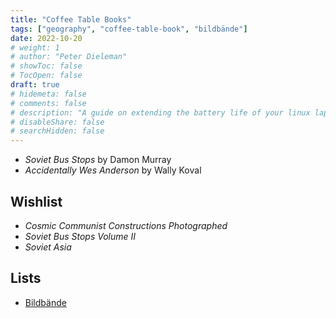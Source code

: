 ```yaml
---
title: "Coffee Table Books"
tags: ["geography", "coffee-table-book", "bildbände"]
date: 2022-10-20
# weight: 1
# author: "Peter Dieleman"
# showToc: false
# TocOpen: false
draft: true
# hidemeta: false
# comments: false
# description: "A guide on extending the battery life of your linux laptop"
# disableShare: false
# searchHidden: false
---
```


<!-- - _Sovietistan_ Erika Fatland -->
- _Soviet Bus Stops_ by Damon Murray 
- _Accidentally Wes Anderson_ by Wally Koval

## Wishlist

- _Cosmic Communist Constructions Photographed_
- _Soviet Bus Stops Volume II_
- _Soviet Asia_

## Lists

- [Bildbände](https://www.ndr.de/kultur/buch/Die-besten-Bildbaende,buchtippsbildband100.html)
